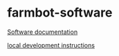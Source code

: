 # farmbot-software
[Software documentation](http://software.farm.bot)

[local development instructions](https://github.com/FarmBot-Docs/farmbot-docs/docs/development.md)
